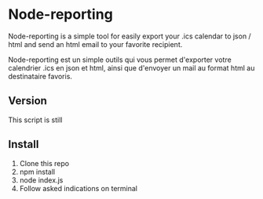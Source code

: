 # Node-reporting

Node-reporting is a simple tool for easily export your .ics calendar to json / html and send an html email to your favorite recipient.

Node-reporting est un simple outils qui vous permet d'exporter votre calendrier .ics en json et html, ainsi que d'envoyer un mail au format html au destinataire favoris.

## Version

This script is still 

## Install

1. Clone this repo
2. npm install
3. node index.js
4. Follow asked indications on terminal

